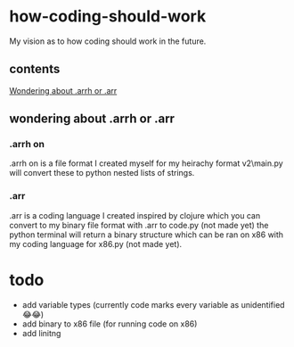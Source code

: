 # how-coding-should-work
My vision as to how coding should work in the future.
## contents
[Wondering about .arrh or .arr](#wondering-about-.arrh-or-.arr )
## wondering about .arrh or .arr  
### .arrh on
 .arrh on is a file format I created myself for my heirachy format v2\main.py will convert these to python nested lists of strings.
### .arr
 .arr is a coding language I created inspired by clojure which you can convert to my binary file format with .arr to code.py (not made yet) the python terminal will return a binary structure which can be ran on x86 with my coding language for x86.py (not made yet).
# todo
* add variable types (currently code marks every variable as unidentified 😂😂)
* add binary to x86 file (for running code on x86)
* add linitng
